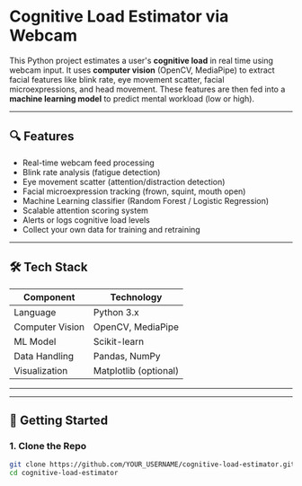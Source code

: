 # Cognitive Load Estimator via Webcam

This Python project estimates a user's **cognitive load** in real time using webcam input. It uses **computer vision** (OpenCV, MediaPipe) to extract facial features like blink rate, eye movement scatter, facial microexpressions, and head movement. These features are then fed into a **machine learning model** to predict mental workload (low or high).

---

## 🔍 Features

-  Real-time webcam feed processing
-  Blink rate analysis (fatigue detection)
-  Eye movement scatter (attention/distraction detection)
-  Facial microexpression tracking (frown, squint, mouth open)
-  Machine Learning classifier (Random Forest / Logistic Regression)
-  Scalable attention scoring system
-  Alerts or logs cognitive load levels
-  Collect your own data for training and retraining

---

## 🛠️ Tech Stack

| Component     | Technology            |
|---------------|------------------------|
| Language       | Python 3.x            |
| Computer Vision| OpenCV, MediaPipe     |
| ML Model       | Scikit-learn          |
| Data Handling  | Pandas, NumPy         |
| Visualization  | Matplotlib (optional) |

---


---

## 🚀 Getting Started

### 1. Clone the Repo

```bash
git clone https://github.com/YOUR_USERNAME/cognitive-load-estimator.git
cd cognitive-load-estimator


